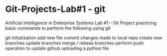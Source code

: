 # Git-Projects-Lab#1 - git
Artificial Intelligence in Enterprise Systems Lab #1 – Git Project practicing basic commands to perform the following using git

git initialization
add new file
commit changes made to local repo
create new branches
update branches
merge / rebase branches
perform push operation to update github
uploading a python file
